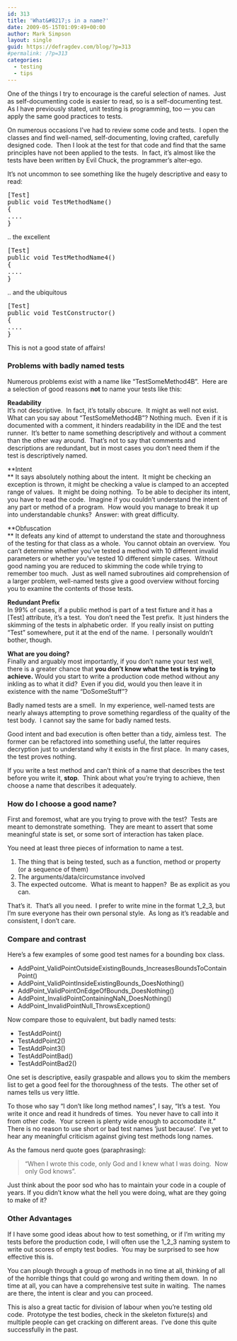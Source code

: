 ```yaml
---
id: 313
title: 'What&#8217;s in a name?'
date: 2009-05-15T01:09:49+00:00
author: Mark Simpson
layout: single
guid: https://defragdev.com/blog/?p=313
#permalink: /?p=313
categories:
  - testing
  - tips
---
```

One of the things I try to encourage is the careful selection of names.  Just as self-documenting code is easier to read, so is a self-documenting test.  As I have previously stated, unit testing is programming, too &#8212; you can apply the same good practices to tests.

On numerous occasions I&#8217;ve had to review some code and tests.  I open the classes and find well-named, self-documenting, loving crafted, carefully designed code.  Then I look at the test for that code and find that the same principles have not been applied to the tests.  In fact, it&#8217;s almost like the tests have been written by Evil Chuck, the programmer&#8217;s alter-ego.

It&#8217;s not uncommon to see something like the hugely descriptive and easy to read:

<pre>[Test]
public void TestMethodName()
{
....
}</pre>

.. the excellent

<pre>[Test]
public void TestMethodName4()
{
....
}</pre>

.. and the ubiquitous

<pre>[Test]
public void TestConstructor()
{
....
}</pre>

This is not a good state of affairs!

### Problems with badly named tests

Numerous problems exist with a name like &#8220;TestSomeMethod4B&#8221;.  Here are a selection of good reasons **not** to name your tests like this:

**Readability**  
It&#8217;s not descriptive.  In fact, it&#8217;s totally obscure.  It might as well not exist.  What can you say about &#8220;TestSomeMethod4B&#8221;? Nothing much.  Even if it is documented with a comment, it hinders readability in the IDE and the test runner.  It&#8217;s better to name something descriptively and without a comment than the other way around.  That&#8217;s not to say that comments and descriptions are redundant, but in most cases you don&#8217;t need them if the test is descriptively named.

**Intent  
** It says absolutely nothing about the intent.  It might be checking an exception is thrown, it might be checking a value is clamped to an accepted range of values.  It might be doing nothing.  To be able to decipher its intent, you have to read the code.  Imagine if you couldn&#8217;t understand the intent of any part or method of a program.  How would you manage to break it up into understandable chunks?  Answer: with great difficulty.

**Obfuscation  
** It defeats any kind of attempt to understand the state and thoroughness of the testing for that class as a whole.  You cannot obtain an overview.  You can&#8217;t determine whether you&#8217;ve tested a method with 10 different invalid parameters or whether you&#8217;ve tested 10 different simple cases.  Without good naming you are reduced to skimming the code while trying to remember too much.  Just as well named subroutines aid comprehension of a larger problem, well-named tests give a good overview without forcing you to examine the contents of those tests.

**Redundant Prefix**  
In 99% of cases, if a public method is part of a test fixture and it has a [Test] attribute, it&#8217;s a test.  You don&#8217;t need the Test prefix.  It just hinders the skimming of the tests in alphabetic order.  If you really insist on putting &#8220;Test&#8221; somewhere, put it at the end of the name.  I personally wouldn&#8217;t bother, though.

**What are you doing?**  
Finally and arguably most importantly, if you don&#8217;t name your test well, there is a greater chance that **you don&#8217;t know what the test is trying to achieve.** Would you start to write a production code method without any inkling as to what it did?  Even if you did, would you then leave it in existence with the name &#8220;DoSomeStuff&#8221;?

Badly named tests are a smell.  In my experience, well-named tests are nearly always attempting to prove something regardless of the quality of the test body.  I cannot say the same for badly named tests.

Good intent and bad execution is often better than a tidy, aimless test.  The former can be refactored into something useful, the latter requires decryption just to understand why it exists in the first place.  In many cases, the test proves nothing.

If you write a test method and can&#8217;t think of a name that describes the test before you write it, **stop**.  Think about what you&#8217;re trying to achieve, then choose a name that describes it adequately.

### How do I choose a good name?

First and foremost, what are you trying to prove with the test?  Tests are meant to demonstrate something.  They are meant to assert that some meaningful state is set, or some sort of interaction has taken place.

You need at least three pieces of information to name a test.

  1. The thing that is being tested, such as a function, method or property (or a sequence of them)
  2. The arguments/data/circumstance involved
  3. The expected outcome.  What is meant to happen?  Be as explicit as you can.

That&#8217;s it.  That&#8217;s all you need.  I prefer to write mine in the format 1\_2\_3, but I&#8217;m sure everyone has their own personal style.  As long as it&#8217;s readable and consistent, I don&#8217;t care.

### Compare and contrast

Here&#8217;s a few examples of some good test names for a bounding box class.

  * AddPoint\_ValidPointOutsideExistingBounds\_IncreasesBoundsToContainPoint()
  * AddPoint\_ValidPointInsideExistingBounds\_DoesNothing()
  * AddPoint\_ValidPointOnEdgeOfBounds\_DoesNothing()
  * AddPoint\_InvalidPointContainingNaN\_DoesNothing()
  * AddPoint\_InvalidPointNull\_ThrowsException()

Now compare those to equivalent, but badly named tests:

  * TestAddPoint()
  * TestAddPoint2()
  * TestAddPoint3()
  * TestAddPointBad()
  * TestAddPointBad2()

One set is descriptive, easily graspable and allows you to skim the members list to get a good feel for the thoroughness of the tests.  The other set of names tells us very little.

To those who say &#8220;I don&#8217;t like long method names&#8221;, I say, &#8220;It&#8217;s a test.  You write it once and read it hundreds of times.  You never have to call into it from other code.  Your screen is plenty wide enough to accomodate it.&#8221;  There is no reason to use short or bad test names &#8216;just because&#8217;.  I&#8217;ve yet to hear any meaningful criticism against giving test methods long names.

As the famous nerd quote goes (paraphrasing):

> &#8220;When I wrote this code, only God and I knew what I was doing.  Now only God knows&#8221;.

Just think about the poor sod who has to maintain your code in a couple of years. If you didn&#8217;t know what the hell you were doing, what are they going to make of it?

### Other Advantages

If I have some good ideas about how to test something, or if I&#8217;m writing my tests before the production code, I will often use the 1\_2\_3 naming system to write out scores of empty test bodies.  You may be surprised to see how effective this is.

You can plough through a group of methods in no time at all, thinking of all of the horrible things that could go wrong and writing them down.  In no time at all, you can have a comprehensive test suite in waiting.  The names are there, the intent is clear and you can proceed.

This is also a great tactic for division of labour when you&#8217;re testing old code.  Prototype the test bodies, check in the skeleton fixture(s) and multiple people can get cracking on different areas.  I&#8217;ve done this quite successfully in the past.